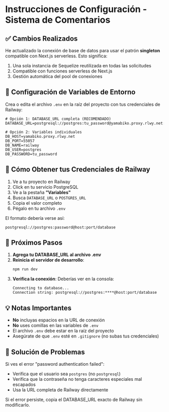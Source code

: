 # Instrucciones de Configuración - Sistema de Comentarios

## ✅ Cambios Realizados

He actualizado la conexión de base de datos para usar el patrón **singleton** compatible con Next.js serverless. Esto significa:

1. Una sola instancia de Sequelize reutilizada en todas las solicitudes
2. Compatible con funciones serverless de Next.js
3. Gestión automática del pool de conexiones

## 🔧 Configuración de Variables de Entorno

Crea o edita el archivo `.env` en la raíz del proyecto con tus credenciales de Railway:

```env
# Opción 1: DATABASE_URL completa (RECOMENDADO)
DATABASE_URL=postgresql://postgres:tu_password@yamabiko.proxy.rlwy.net:55057/railway

# Opción 2: Variables individuales
DB_HOST=yamabiko.proxy.rlwy.net
DB_PORT=55057
DB_NAME=railway
DB_USER=postgres
DB_PASSWORD=tu_password
```

## 📝 Cómo Obtener tus Credenciales de Railway

1. Ve a tu proyecto en Railway
2. Click en tu servicio PostgreSQL
3. Ve a la pestaña **"Variables"**
4. Busca `DATABASE_URL` o `POSTGRES_URL`
5. Copia el valor completo
6. Pégalo en tu archivo `.env`

El formato debería verse así:
```
postgresql://postgres:password@host:port/database
```

## 🚀 Próximos Pasos

1. **Agrega tu DATABASE_URL al archivo .env**
2. **Reinicia el servidor de desarrollo**:
   ```bash
   npm run dev
   ```
3. **Verifica la conexión**: Deberías ver en la consola:
   ```
   Connecting to database...
   Connection string: postgresql://postgres:****@host:port/database
   ```

## 💡 Notas Importantes

- **No** incluyas espacios en la URL de conexión
- **No** uses comillas en las variables de `.env`
- El archivo `.env` debe estar en la raíz del proyecto
- Asegúrate de que `.env` esté en `.gitignore` (no subas tus credenciales)

## 🐛 Solución de Problemas

Si ves el error "password authentication failed":
- Verifica que el usuario sea `postgres` (no `postgresql`)
- Verifica que la contraseña no tenga caracteres especiales mal escapados
- Usa la URL completa de Railway directamente

Si el error persiste, copia el DATABASE_URL exacto de Railway sin modificarlo.

